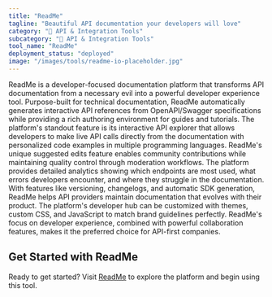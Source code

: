 ```yaml
---
title: "ReadMe"
tagline: "Beautiful API documentation your developers will love"
category: "🔗 API & Integration Tools"
subcategory: "🔗 API & Integration Tools"
tool_name: "ReadMe"
deployment_status: "deployed"
image: "/images/tools/readme-io-placeholder.jpg"
---
```

ReadMe is a developer-focused documentation platform that transforms API documentation from a necessary evil into a powerful developer experience tool. Purpose-built for technical documentation, ReadMe automatically generates interactive API references from OpenAPI/Swagger specifications while providing a rich authoring environment for guides and tutorials. The platform's standout feature is its interactive API explorer that allows developers to make live API calls directly from the documentation with personalized code examples in multiple programming languages. ReadMe's unique suggested edits feature enables community contributions while maintaining quality control through moderation workflows. The platform provides detailed analytics showing which endpoints are most used, what errors developers encounter, and where they struggle in the documentation. With features like versioning, changelogs, and automatic SDK generation, ReadMe helps API providers maintain documentation that evolves with their product. The platform's developer hub can be customized with themes, custom CSS, and JavaScript to match brand guidelines perfectly. ReadMe's focus on developer experience, combined with powerful collaboration features, makes it the preferred choice for API-first companies.
## Get Started with ReadMe

Ready to get started? Visit [ReadMe](https://readme.com) to explore the platform and begin using this tool.
